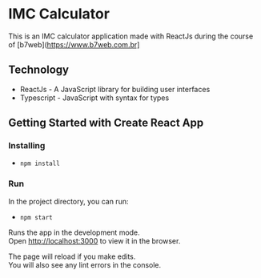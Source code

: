 # IMC Calculator

This is an IMC calculator application made with ReactJs during the course of [b7web](https://www.b7web.com.br]

## Technology
* ReactJs - A JavaScript library for building user interfaces
* Typescript - JavaScript with syntax for types

## Getting Started with Create React App

### Installing

* `npm install`

### Run

In the project directory, you can run:

* `npm start`

Runs the app in the development mode.\
Open [http://localhost:3000](http://localhost:3000) to view it in the browser.

The page will reload if you make edits.\
You will also see any lint errors in the console.

